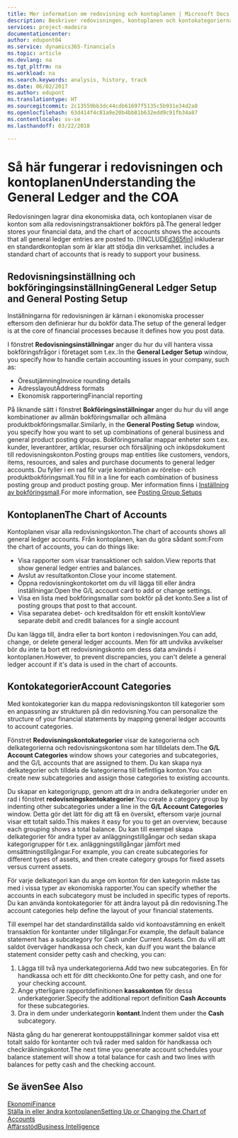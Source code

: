 ```yaml
---
title: Mer information om redovisning och kontoplanen | Microsoft Docs
description: Beskriver redovisningen, kontoplanen och kontokategorierna.
services: project-madeira
documentationcenter: 
author: edupont04
ms.service: dynamics365-financials
ms.topic: article
ms.devlang: na
ms.tgt_pltfrm: na
ms.workload: na
ms.search.keywords: analysis, history, track
ms.date: 06/02/2017
ms.author: edupont
ms.translationtype: HT
ms.sourcegitcommit: 2c13559bb3dc44cdb61697f5135c5b931e34d2a8
ms.openlocfilehash: 63d414f4c81a9e20b4bb81b632edd9c91fb34a87
ms.contentlocale: sv-se
ms.lasthandoff: 03/22/2018

---
```

# <a name="understanding-the-general-ledger-and-the-coa"></a><span data-ttu-id="5f76b-103">Så här fungerar i redovisningen och kontoplanen</span><span class="sxs-lookup"><span data-stu-id="5f76b-103">Understanding the General Ledger and the COA</span></span>
<span data-ttu-id="5f76b-104">Redovisningen lagrar dina ekonomiska data, och kontoplanen visar de konton som alla redovisningstransaktioner bokförs på.</span><span class="sxs-lookup"><span data-stu-id="5f76b-104">The general ledger stores your financial data, and the chart of accounts shows the accounts that all general ledger entries are posted to.</span></span> [!INCLUDE[d365fin](includes/d365fin_md.md)]<span data-ttu-id="5f76b-105"> inkluderar en standardkontoplan som är klar att stödja din verksamhet.</span><span class="sxs-lookup"><span data-stu-id="5f76b-105"> includes a standard chart of accounts that is ready to support your business.</span></span>

## <a name="general-ledger-setup-and-general-posting-setup"></a><span data-ttu-id="5f76b-106">Redovisningsinställning och bokföringingsinställning</span><span class="sxs-lookup"><span data-stu-id="5f76b-106">General Ledger Setup and General Posting Setup</span></span>
<span data-ttu-id="5f76b-107">Inställningarna för redovisningen är kärnan i ekonomiska processer eftersom den definierar hur du bokför data.</span><span class="sxs-lookup"><span data-stu-id="5f76b-107">The setup of the general ledger is at the core of financial processes because it defines how you post data.</span></span>  

<span data-ttu-id="5f76b-108">I fönstret **Redovisningsinställningar** anger du hur du vill hantera vissa bokföringsfrågor i företaget som t.ex.:</span><span class="sxs-lookup"><span data-stu-id="5f76b-108">In the **General Ledger Setup** window, you specify how to handle certain accounting issues in your company, such as:</span></span>  

* <span data-ttu-id="5f76b-109">Öresutjämning</span><span class="sxs-lookup"><span data-stu-id="5f76b-109">Invoice rounding details</span></span>  
* <span data-ttu-id="5f76b-110">Adresslayout</span><span class="sxs-lookup"><span data-stu-id="5f76b-110">Address formats</span></span>  
* <span data-ttu-id="5f76b-111">Ekonomisk rapportering</span><span class="sxs-lookup"><span data-stu-id="5f76b-111">Financial reporting</span></span>  

<span data-ttu-id="5f76b-112">På liknande sätt i fönstret **Bokföringsinställningar** anger du hur du vill ange kombinationer av allmän bokföringsmallar och allmäna produktbokföringsmallar.</span><span class="sxs-lookup"><span data-stu-id="5f76b-112">Similarly, in the **General Posting Setup** window, you specify how you want to set up combinations of general business and general product posting groups.</span></span> <span data-ttu-id="5f76b-113">Bokföringsmallar mappar enheter som t.ex. kunder, leverantörer, artiklar, resurser och försäljning och inköpsdokument till redovisningskonton.</span><span class="sxs-lookup"><span data-stu-id="5f76b-113">Posting groups map entities like customers, vendors, items, resources, and sales and purchase documents to general ledger accounts.</span></span> <span data-ttu-id="5f76b-114">Du fyller i en rad för varje kombination av rörelse- och produktbokföringsmall.</span><span class="sxs-lookup"><span data-stu-id="5f76b-114">You fill in a line for each combination of business posting group and product posting group.</span></span> <span data-ttu-id="5f76b-115">Mer information finns i [Inställning av bokföringsmall](finance-posting-groups.md).</span><span class="sxs-lookup"><span data-stu-id="5f76b-115">For more information, see [Posting Group Setups](finance-posting-groups.md)</span></span>  

## <a name="the-chart-of-accounts"></a><span data-ttu-id="5f76b-116">Kontoplanen</span><span class="sxs-lookup"><span data-stu-id="5f76b-116">The Chart of Accounts</span></span>
<span data-ttu-id="5f76b-117">Kontoplanen visar alla redovisningskonton.</span><span class="sxs-lookup"><span data-stu-id="5f76b-117">The chart of accounts shows all general ledger accounts.</span></span> <span data-ttu-id="5f76b-118">Från kontoplanen, kan du göra sådant som:</span><span class="sxs-lookup"><span data-stu-id="5f76b-118">From the chart of accounts, you can do things like:</span></span>  

* <span data-ttu-id="5f76b-119">Visa rapporter som visar transaktioner och saldon.</span><span class="sxs-lookup"><span data-stu-id="5f76b-119">View reports that show general ledger entries and balances.</span></span>  
* <span data-ttu-id="5f76b-120">Avslut av resultatkonton.</span><span class="sxs-lookup"><span data-stu-id="5f76b-120">Close your income statement.</span></span>  
* <span data-ttu-id="5f76b-121">Öppna redovisningkontokortet om du vill lägga till eller ändra inställningar.</span><span class="sxs-lookup"><span data-stu-id="5f76b-121">Open the G/L account card to add or change settings.</span></span>  
* <span data-ttu-id="5f76b-122">Visa en lista med bokföringsmallar som bokför på det konto.</span><span class="sxs-lookup"><span data-stu-id="5f76b-122">See a list of posting groups that post to that account.</span></span>
* <span data-ttu-id="5f76b-123">Visa separatea debet- och kreditsaldon för ett enskilt konto</span><span class="sxs-lookup"><span data-stu-id="5f76b-123">View separate debit and credit balances for a single account</span></span>  

<span data-ttu-id="5f76b-124">Du kan lägga till, ändra eller ta bort konton i redovisningen.</span><span class="sxs-lookup"><span data-stu-id="5f76b-124">You can add, change, or delete general ledger accounts.</span></span> <span data-ttu-id="5f76b-125">Men för att undvika avvikelser bör du inte ta bort ett redovisningskonto om dess data används i kontoplanen.</span><span class="sxs-lookup"><span data-stu-id="5f76b-125">However, to prevent discrepancies, you can't delete a general ledger account if it's data is used in the chart of accounts.</span></span>  

## <a name="account-categories"></a><span data-ttu-id="5f76b-126">Kontokategorier</span><span class="sxs-lookup"><span data-stu-id="5f76b-126">Account Categories</span></span>
<span data-ttu-id="5f76b-127">Med kontokategorier kan du mappa redovisningskonton till kategorier som en anpassning av strukturen på din redovisning.</span><span class="sxs-lookup"><span data-stu-id="5f76b-127">You can personalize the structure of your financial statements by mapping general ledger accounts to account categories.</span></span>  

<span data-ttu-id="5f76b-128">Fönstret **Redovisningskontokategorier** visar de kategorierna och delkategorierna och redovisningskontona som har tilldelats dem.</span><span class="sxs-lookup"><span data-stu-id="5f76b-128">The **G/L Account Categories** window shows your categories and subcategories, and the G/L accounts that are assigned to them.</span></span> <span data-ttu-id="5f76b-129">Du kan skapa nya delkategorier och tilldela de kategorierna till befintliga konton.</span><span class="sxs-lookup"><span data-stu-id="5f76b-129">You can create new subcategories and assign those categories to existing accounts.</span></span>  

<span data-ttu-id="5f76b-130">Du skapar en kategorigrupp, genom att dra in andra delkategorier under en rad i fönstret **redovisningskontokategorier**.</span><span class="sxs-lookup"><span data-stu-id="5f76b-130">You create a category group by indenting other subcategories under a line in the **G/L Account Categories** window.</span></span> <span data-ttu-id="5f76b-131">Detta gör det lätt för dig att få en översikt, eftersom varje journal visar ett totalt saldo.</span><span class="sxs-lookup"><span data-stu-id="5f76b-131">This makes it easy for you to get an overview, because each grouping shows a total balance.</span></span> <span data-ttu-id="5f76b-132">Du kan till exempel skapa delkategorier för andra typer av anläggningstillgångar och sedan skapa kategorigrupper för t.ex. anläggningstillgångar jämfört med omsättningstillgångar.</span><span class="sxs-lookup"><span data-stu-id="5f76b-132">For example, you can create subcategories for different types of assets, and then create category groups for fixed assets versus current assets.</span></span>  

<span data-ttu-id="5f76b-133">För varje delkategori kan du ange om konton för den kategorin måste tas med i vissa typer av ekonomiska rapporter.</span><span class="sxs-lookup"><span data-stu-id="5f76b-133">You can specify whether the accounts in each subcategory must be included in specific types of reports.</span></span> <span data-ttu-id="5f76b-134">Du kan använda kontokategorier för att ändra layout på din redovisning.</span><span class="sxs-lookup"><span data-stu-id="5f76b-134">The account categories help define the layout of your financial statements.</span></span>  

<span data-ttu-id="5f76b-135">Till exempel har det standardinställda saldo vid kontoavstämning en enkelt transaktion för kontanter under tillgångar.</span><span class="sxs-lookup"><span data-stu-id="5f76b-135">For example, the default balance statement has a subcategory for Cash under Current Assets.</span></span> <span data-ttu-id="5f76b-136">Om du vill att saldot överväger handkassa och check, kan du:</span><span class="sxs-lookup"><span data-stu-id="5f76b-136">If you want the balance statement consider petty cash and checking, you can:</span></span>  

1. <span data-ttu-id="5f76b-137">Lägga till två nya underkategorierna.</span><span class="sxs-lookup"><span data-stu-id="5f76b-137">Add two new subcategories.</span></span> <span data-ttu-id="5f76b-138">En för handkassa och ett för ditt checkkonto.</span><span class="sxs-lookup"><span data-stu-id="5f76b-138">One for petty cash, and one for your checking account.</span></span>  
2. <span data-ttu-id="5f76b-139">Ange ytterligare rapportdefinitionen **kassakonton** för dessa underkategorier.</span><span class="sxs-lookup"><span data-stu-id="5f76b-139">Specify the additional report definition **Cash Accounts** for these subcategories.</span></span>  
3. <span data-ttu-id="5f76b-140">Dra in dem under underkategorin **kontant**.</span><span class="sxs-lookup"><span data-stu-id="5f76b-140">Indent them under the **Cash** subcategory.</span></span>  

<span data-ttu-id="5f76b-141">Nästa gång du har genererat kontouppställningar kommer saldot visa ett totalt saldo för kontanter och två rader med saldon för handkassa och checkräkningskontot.</span><span class="sxs-lookup"><span data-stu-id="5f76b-141">The next time you generate account schedules your balance statement will show a total balance for cash and two lines with balances for petty cash and the checking account.</span></span>  

## <a name="see-also"></a><span data-ttu-id="5f76b-142">Se även</span><span class="sxs-lookup"><span data-stu-id="5f76b-142">See Also</span></span>
[<span data-ttu-id="5f76b-143">Ekonomi</span><span class="sxs-lookup"><span data-stu-id="5f76b-143">Finance</span></span>](finance.md)  
[<span data-ttu-id="5f76b-144">Ställa in eller ändra kontoplanen</span><span class="sxs-lookup"><span data-stu-id="5f76b-144">Setting Up or Changing the Chart of Accounts</span></span>](finance-setup-chart-accounts.md)  
[<span data-ttu-id="5f76b-145">Affärsstöd</span><span class="sxs-lookup"><span data-stu-id="5f76b-145">Business Intelligence</span></span>](bi.md)  

